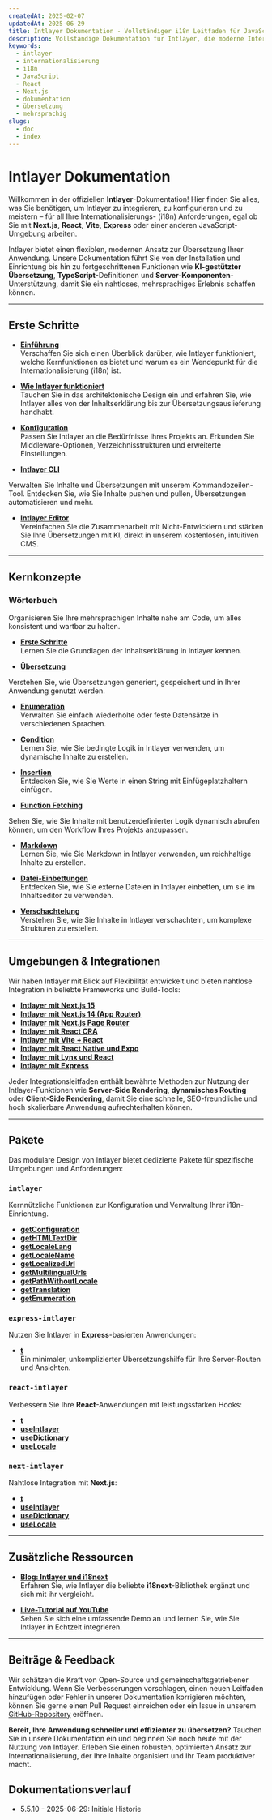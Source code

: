 ```yaml
---
createdAt: 2025-02-07
updatedAt: 2025-06-29
title: Intlayer Dokumentation - Vollständiger i18n Leitfaden für JavaScript
description: Vollständige Dokumentation für Intlayer, die moderne Internationalisierungsbibliothek für JavaScript, React, Next.js, Express und weitere Frameworks.
keywords:
  - intlayer
  - internationalisierung
  - i18n
  - JavaScript
  - React
  - Next.js
  - dokumentation
  - übersetzung
  - mehrsprachig
slugs:
  - doc
  - index
---
```


# Intlayer Dokumentation

Willkommen in der offiziellen **Intlayer**-Dokumentation! Hier finden Sie alles, was Sie benötigen, um Intlayer zu integrieren, zu konfigurieren und zu meistern – für all Ihre Internationalisierungs- (i18n) Anforderungen, egal ob Sie mit **Next.js**, **React**, **Vite**, **Express** oder einer anderen JavaScript-Umgebung arbeiten.

Intlayer bietet einen flexiblen, modernen Ansatz zur Übersetzung Ihrer Anwendung. Unsere Dokumentation führt Sie von der Installation und Einrichtung bis hin zu fortgeschrittenen Funktionen wie **KI-gestützter Übersetzung**, **TypeScript**-Definitionen und **Server-Komponenten**-Unterstützung, damit Sie ein nahtloses, mehrsprachiges Erlebnis schaffen können.

---

## Erste Schritte

- **[Einführung](https://github.com/aymericzip/intlayer/blob/main/docs/docs/de/introduction.md)**  
  Verschaffen Sie sich einen Überblick darüber, wie Intlayer funktioniert, welche Kernfunktionen es bietet und warum es ein Wendepunkt für die Internationalisierung (i18n) ist.

- **[Wie Intlayer funktioniert](https://github.com/aymericzip/intlayer/blob/main/docs/docs/de/how_works_intlayer.md)**  
  Tauchen Sie in das architektonische Design ein und erfahren Sie, wie Intlayer alles von der Inhaltserklärung bis zur Übersetzungsauslieferung handhabt.

- **[Konfiguration](https://github.com/aymericzip/intlayer/blob/main/docs/docs/de/configuration.md)**  
  Passen Sie Intlayer an die Bedürfnisse Ihres Projekts an. Erkunden Sie Middleware-Optionen, Verzeichnisstrukturen und erweiterte Einstellungen.

- **[Intlayer CLI](https://github.com/aymericzip/intlayer/blob/main/docs/docs/de/intlayer_cli.md)**

Verwalten Sie Inhalte und Übersetzungen mit unserem Kommandozeilen-Tool. Entdecken Sie, wie Sie Inhalte pushen und pullen, Übersetzungen automatisieren und mehr.

- **[Intlayer Editor](https://github.com/aymericzip/intlayer/blob/main/docs/docs/de/intlayer_visual_editor.md)**  
  Vereinfachen Sie die Zusammenarbeit mit Nicht-Entwicklern und stärken Sie Ihre Übersetzungen mit KI, direkt in unserem kostenlosen, intuitiven CMS.

---

## Kernkonzepte

### Wörterbuch

Organisieren Sie Ihre mehrsprachigen Inhalte nahe am Code, um alles konsistent und wartbar zu halten.

- **[Erste Schritte](https://github.com/aymericzip/intlayer/blob/main/docs/docs/de/dictionary/get_started.md)**  
  Lernen Sie die Grundlagen der Inhaltserklärung in Intlayer kennen.

- **[Übersetzung](https://github.com/aymericzip/intlayer/blob/main/docs/docs/de/dictionary/translation.md)**

Verstehen Sie, wie Übersetzungen generiert, gespeichert und in Ihrer Anwendung genutzt werden.

- **[Enumeration](https://github.com/aymericzip/intlayer/blob/main/docs/docs/de/dictionary/enumeration.md)**  
  Verwalten Sie einfach wiederholte oder feste Datensätze in verschiedenen Sprachen.

- **[Condition](https://github.com/aymericzip/intlayer/blob/main/docs/docs/de/dictionary/conditional.md)**  
  Lernen Sie, wie Sie bedingte Logik in Intlayer verwenden, um dynamische Inhalte zu erstellen.

- **[Insertion](https://github.com/aymericzip/intlayer/blob/main/docs/docs/de/dictionary/insertion.md)**  
  Entdecken Sie, wie Sie Werte in einen String mit Einfügeplatzhaltern einfügen.

- **[Function Fetching](https://github.com/aymericzip/intlayer/blob/main/docs/docs/de/dictionary/function_fetching.md)**

Sehen Sie, wie Sie Inhalte mit benutzerdefinierter Logik dynamisch abrufen können, um den Workflow Ihres Projekts anzupassen.

- **[Markdown](https://github.com/aymericzip/intlayer/blob/main/docs/docs/de/dictionary/markdown.md)**  
  Lernen Sie, wie Sie Markdown in Intlayer verwenden, um reichhaltige Inhalte zu erstellen.

- **[Datei-Einbettungen](https://github.com/aymericzip/intlayer/blob/main/docs/docs/de/dictionary/file_embeddings.md)**  
  Entdecken Sie, wie Sie externe Dateien in Intlayer einbetten, um sie im Inhaltseditor zu verwenden.

- **[Verschachtelung](https://github.com/aymericzip/intlayer/blob/main/docs/docs/de/dictionary/nesting.md)**  
  Verstehen Sie, wie Sie Inhalte in Intlayer verschachteln, um komplexe Strukturen zu erstellen.

---

## Umgebungen & Integrationen

Wir haben Intlayer mit Blick auf Flexibilität entwickelt und bieten nahtlose Integration in beliebte Frameworks und Build-Tools:

- **[Intlayer mit Next.js 15](https://github.com/aymericzip/intlayer/blob/main/docs/docs/de/intlayer_with_nextjs_15.md)**
- **[Intlayer mit Next.js 14 (App Router)](https://github.com/aymericzip/intlayer/blob/main/docs/docs/de/intlayer_with_nextjs_14.md)**
- **[Intlayer mit Next.js Page Router](https://github.com/aymericzip/intlayer/blob/main/docs/docs/de/intlayer_with_nextjs_page_router.md)**
- **[Intlayer mit React CRA](https://github.com/aymericzip/intlayer/blob/main/docs/docs/de/intlayer_with_create_react_app.md)**
- **[Intlayer mit Vite + React](https://github.com/aymericzip/intlayer/blob/main/docs/docs/de/intlayer_with_vite+react.md)**
- **[Intlayer mit React Native und Expo](https://github.com/aymericzip/intlayer/blob/main/docs/docs/de/intlayer_with_react_native+expo.md)**
- **[Intlayer mit Lynx und React](https://github.com/aymericzip/intlayer/blob/main/docs/docs/de/intlayer_with_lynx+react.md)**
- **[Intlayer mit Express](https://github.com/aymericzip/intlayer/blob/main/docs/docs/de/intlayer_with_express.md)**

Jeder Integrationsleitfaden enthält bewährte Methoden zur Nutzung der Intlayer-Funktionen wie **Server-Side Rendering**, **dynamisches Routing** oder **Client-Side Rendering**, damit Sie eine schnelle, SEO-freundliche und hoch skalierbare Anwendung aufrechterhalten können.

---

## Pakete

Das modulare Design von Intlayer bietet dedizierte Pakete für spezifische Umgebungen und Anforderungen:

### `intlayer`

Kernnützliche Funktionen zur Konfiguration und Verwaltung Ihrer i18n-Einrichtung.

- **[getConfiguration](https://github.com/aymericzip/intlayer/blob/main/docs/docs/de/packages/intlayer/getConfiguration.md)**
- **[getHTMLTextDir](https://github.com/aymericzip/intlayer/blob/main/docs/docs/de/packages/intlayer/getHTMLTextDir.md)**
- **[getLocaleLang](https://github.com/aymericzip/intlayer/blob/main/docs/docs/de/packages/intlayer/getLocaleLang.md)**
- **[getLocaleName](https://github.com/aymericzip/intlayer/blob/main/docs/docs/de/packages/intlayer/getLocaleName.md)**
- **[getLocalizedUrl](https://github.com/aymericzip/intlayer/blob/main/docs/docs/de/packages/intlayer/getLocalizedUrl.md)**
- **[getMultilingualUrls](https://github.com/aymericzip/intlayer/blob/main/docs/docs/de/packages/intlayer/getMultilingualUrls.md)**
- **[getPathWithoutLocale](https://github.com/aymericzip/intlayer/blob/main/docs/docs/de/packages/intlayer/getPathWithoutLocale.md)**
- **[getTranslation](https://github.com/aymericzip/intlayer/blob/main/docs/docs/de/packages/intlayer/getTranslation.md)**
- **[getEnumeration](https://github.com/aymericzip/intlayer/blob/main/docs/docs/de/packages/intlayer/getEnumeration.md)**

### `express-intlayer`

Nutzen Sie Intlayer in **Express**-basierten Anwendungen:

- **[t](https://github.com/aymericzip/intlayer/blob/main/docs/docs/de/packages/express-intlayer/t.md)**  
  Ein minimaler, unkomplizierter Übersetzungshilfe für Ihre Server-Routen und Ansichten.

### `react-intlayer`

Verbessern Sie Ihre **React**-Anwendungen mit leistungsstarken Hooks:

- **[t](https://github.com/aymericzip/intlayer/blob/main/docs/docs/de/packages/react-intlayer/t.md)**
- **[useIntlayer](https://github.com/aymericzip/intlayer/blob/main/docs/docs/de/packages/react-intlayer/useIntlayer.md)**
- **[useDictionary](https://github.com/aymericzip/intlayer/blob/main/docs/docs/de/packages/react-intlayer/useDictionary.md)**
- **[useLocale](https://github.com/aymericzip/intlayer/blob/main/docs/docs/de/packages/react-intlayer/useLocale.md)**

### `next-intlayer`

Nahtlose Integration mit **Next.js**:

- **[t](https://github.com/aymericzip/intlayer/blob/main/docs/docs/de/packages/next-intlayer/t.md)**
- **[useIntlayer](https://github.com/aymericzip/intlayer/blob/main/docs/docs/de/packages/next-intlayer/useIntlayer.md)**
- **[useDictionary](https://github.com/aymericzip/intlayer/blob/main/docs/docs/de/packages/next-intlayer/useDictionary.md)**
- **[useLocale](https://github.com/aymericzip/intlayer/blob/main/docs/docs/de/packages/next-intlayer/useLocale.md)**

---

## Zusätzliche Ressourcen

- **[Blog: Intlayer und i18next](https://github.com/aymericzip/intlayer/blob/main/docs/docs/de/intlayer_with_i18next.md)**  
  Erfahren Sie, wie Intlayer die beliebte **i18next**-Bibliothek ergänzt und sich mit ihr vergleicht.

- **[Live-Tutorial auf YouTube](https://youtu.be/W2G7KxuSD4c?si=GyU_KpVhr61razRw)**  
  Sehen Sie sich eine umfassende Demo an und lernen Sie, wie Sie Intlayer in Echtzeit integrieren.

---

## Beiträge & Feedback

Wir schätzen die Kraft von Open-Source und gemeinschaftsgetriebener Entwicklung. Wenn Sie Verbesserungen vorschlagen, einen neuen Leitfaden hinzufügen oder Fehler in unserer Dokumentation korrigieren möchten, können Sie gerne einen Pull Request einreichen oder ein Issue in unserem [GitHub-Repository](https://github.com/aymericzip/intlayer/blob/main/docs/docs) eröffnen.

**Bereit, Ihre Anwendung schneller und effizienter zu übersetzen?** Tauchen Sie in unsere Dokumentation ein und beginnen Sie noch heute mit der Nutzung von Intlayer. Erleben Sie einen robusten, optimierten Ansatz zur Internationalisierung, der Ihre Inhalte organisiert und Ihr Team produktiver macht.

## Dokumentationsverlauf

- 5.5.10 - 2025-06-29: Initiale Historie
